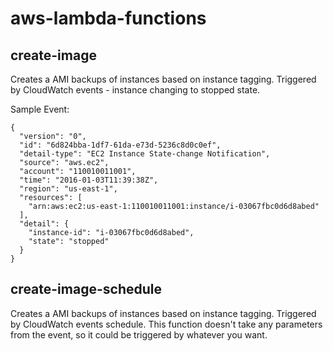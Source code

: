 # aws-lambda-functions

## create-image
Creates a AMI backups of instances based on instance tagging. Triggered by CloudWatch events - instance changing to stopped state.

Sample Event:
```
{
  "version": "0",
  "id": "6d824bba-1df7-61da-e73d-5236c8d0c0ef",
  "detail-type": "EC2 Instance State-change Notification",
  "source": "aws.ec2",
  "account": "110010011001",
  "time": "2016-01-03T11:39:38Z",
  "region": "us-east-1",
  "resources": [
    "arn:aws:ec2:us-east-1:110010011001:instance/i-03067fbc0d6d8abed"
  ],
  "detail": {
    "instance-id": "i-03067fbc0d6d8abed",
    "state": "stopped"
  }
}
```
## create-image-schedule
Creates a AMI backups of instances based on instance tagging. Triggered by CloudWatch events schedule. This function doesn't take any parameters from the event, so it could be triggered by whatever you want.
